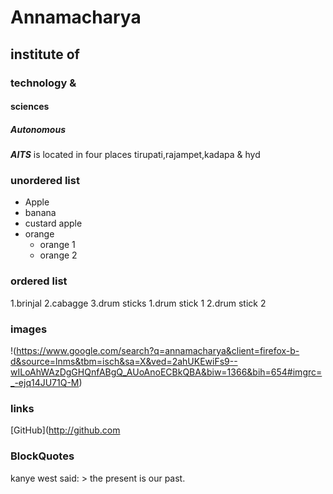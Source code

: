 # Annamacharya 
## institute of
### technology &
#### sciences 
##### Autonomous

***AITS*** is located in four places tirupati,rajampet,kadapa & hyd

### unordered list
* Apple
* banana
* custard apple
* orange
  * orange 1
  * orange 2
### ordered list
1.brinjal
2.cabagge
3.drum sticks
  1.drum stick 1 
  2.drum stick 2
  
  ### images
  !(https://www.google.com/search?q=annamacharya&client=firefox-b-d&source=lnms&tbm=isch&sa=X&ved=2ahUKEwiFs9--wILoAhWAzDgGHQnfABgQ_AUoAnoECBkQBA&biw=1366&bih=654#imgrc=_-ejq14JU71Q-M)
  
  ### links
  [GitHub](http://github.com
  
  ### BlockQuotes
   kanye west said:
     >  the present is our past.
  
  
